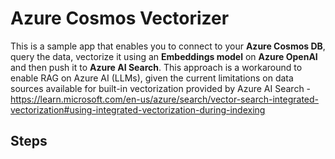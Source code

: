 # Azure Cosmos Vectorizer

This is a sample app that enables you to connect to your **Azure Cosmos DB**, query the data, vectorize it using an **Embeddings model** on **Azure OpenAI** and then push it to **Azure AI Search**.
This approach is a workaround to enable RAG on Azure AI (LLMs), given the current limitations on data sources available for built-in vectorization provided by Azure AI Search - https://learn.microsoft.com/en-us/azure/search/vector-search-integrated-vectorization#using-integrated-vectorization-during-indexing



## Steps

